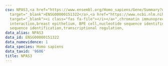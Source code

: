 ```yaml
---
csv: NPAS3,<a href="https://www.ensembl.org/Homo_sapiens/Gene/Summary?db=core;g=ENSG00000151322"
  target="_blank">ENSG00000151322</a>,<a href="https://www.ncbi.nlm.nih.gov/pubmed/22863008"
  target="_blank"><i class="fas fa-file"></i></a>",chromatin immunoprecipitation assay,direct
  interaction,breast epithelium, BPE cell,nucleotide sequence identification,nucleotide
  sequence identification,transcriptional regulation,
data_alias: NPAS3
data_id: ENSG00000151322
data_numevidence: 1
data_species: Homo sapiens
data_taxid: '9606'
title: NPAS3
---
```


